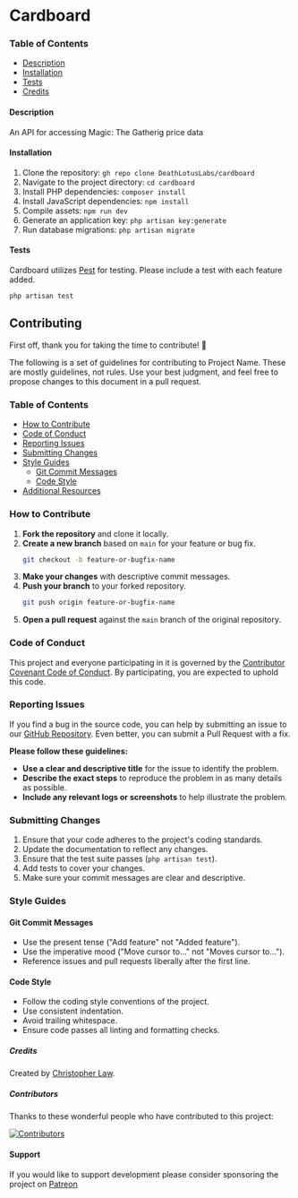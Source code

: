 # Cardboard

### Table of Contents
- [Description](#description)
- [Installation](#installation)
- [Tests](#tests)
- [Credits](#credits)

#### <a id="description">Description</a>
An API for accessing Magic: The Gatherig price data

#### <a id="installation">Installation</a>
1. Clone the repository: `gh repo clone DeathLotusLabs/cardboard`
2. Navigate to the project directory: `cd cardboard`
3. Install PHP dependencies: `composer install`
4. Install JavaScript dependencies: `npm install`
5. Compile assets: `npm run dev`
6. Generate an application key: `php artisan key:generate`
7. Run database migrations: `php artisan migrate`

#### <a id="tests">Tests</a>
Cardboard utilizes <a target="_blank" href="https://www.pestphp.com">Pest</a> for testing. Please include a test with each feature added.

```
php artisan test
```

## Contributing

First off, thank you for taking the time to contribute! 🎉

The following is a set of guidelines for contributing to Project Name. These are mostly guidelines, not rules. Use your best judgment, and feel free to propose changes to this document in a pull request.

### Table of Contents
- [How to Contribute](#how-to-contribute)
- [Code of Conduct](#code-of-conduct)
- [Reporting Issues](#reporting-issues)
- [Submitting Changes](#submitting-changes)
- [Style Guides](#style-guides)
  - [Git Commit Messages](#git-commit-messages)
  - [Code Style](#code-style)
- [Additional Resources](#additional-resources)

### How to Contribute

1. **Fork the repository** and clone it locally.
2. **Create a new branch** based on `main` for your feature or bug fix.
    ```sh
    git checkout -b feature-or-bugfix-name
    ```
3. **Make your changes** with descriptive commit messages.
4. **Push your branch** to your forked repository.
    ```sh
    git push origin feature-or-bugfix-name
    ```
5. **Open a pull request** against the `main` branch of the original repository.

### Code of Conduct

This project and everyone participating in it is governed by the [Contributor Covenant Code of Conduct](https://www.contributor-covenant.org/version/2/0/code_of_conduct.html). By participating, you are expected to uphold this code.

### Reporting Issues

If you find a bug in the source code, you can help by submitting an issue to our [GitHub Repository](https://github.com/deathlotuslabs/cardboard/issues). Even better, you can submit a Pull Request with a fix.

**Please follow these guidelines:**
- **Use a clear and descriptive title** for the issue to identify the problem.
- **Describe the exact steps** to reproduce the problem in as many details as possible.
- **Include any relevant logs or screenshots** to help illustrate the problem.

### Submitting Changes

1. Ensure that your code adheres to the project's coding standards.
2. Update the documentation to reflect any changes.
3. Ensure that the test suite passes (`php artisan test`).
4. Add tests to cover your changes.
5. Make sure your commit messages are clear and descriptive.

### Style Guides

#### Git Commit Messages

- Use the present tense ("Add feature" not "Added feature").
- Use the imperative mood ("Move cursor to..." not "Moves cursor to...").
- Reference issues and pull requests liberally after the first line.

#### Code Style

- Follow the coding style conventions of the project.
- Use consistent indentation.
- Avoid trailing whitespace.
- Ensure code passes all linting and formatting checks.


##### <a id="credits">Credits</a>
Created by <a target="_blank" href="https://x.com/ChristopherLaw_">Christopher Law</a>.

##### Contributors

Thanks to these wonderful people who have contributed to this project:

[![Contributors](https://contrib.rocks/image?repo=deathlotuslabs/cardboard)](https://github.com/deathlotuslabs/cardboard/graphs/contributors)

#### <a id="support">Support</a>
If you would like to support development please consider sponsoring the project on <a target="_blank" href="https://www.patreon.com/DeathLotusLabs">Patreon</a>
